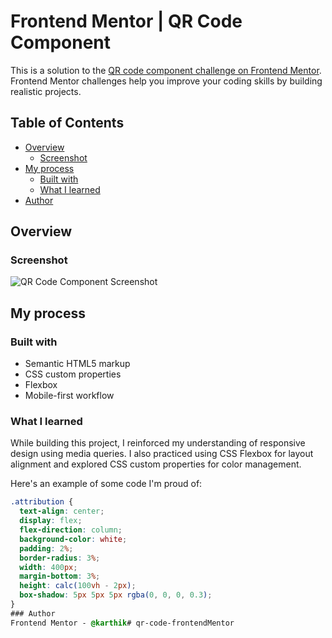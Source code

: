 # Frontend Mentor | QR Code Component

This is a solution to the [QR code component challenge on Frontend Mentor](https://www.frontendmentor.io/challenges/qr-code-component-iux_sIO_H). Frontend Mentor challenges help you improve your coding skills by building realistic projects.

## Table of Contents

- [Overview](#overview)
  - [Screenshot](#screenshot)
- [My process](#my-process)
  - [Built with](#built-with)
  - [What I learned](#what-i-learned)
- [Author](#author)

## Overview

### Screenshot

![QR Code Component Screenshot](./images/screenshot.png)


## My process

### Built with

- Semantic HTML5 markup
- CSS custom properties
- Flexbox
- Mobile-first workflow

### What I learned

While building this project, I reinforced my understanding of responsive design using media queries. I also practiced using CSS Flexbox for layout alignment and explored CSS custom properties for color management.

Here's an example of some code I'm proud of:

```css
.attribution {
  text-align: center;
  display: flex;
  flex-direction: column;
  background-color: white;
  padding: 2%;
  border-radius: 3%;
  width: 400px;
  margin-bottom: 3%;
  height: calc(100vh - 2px);
  box-shadow: 5px 5px 5px rgba(0, 0, 0, 0.3);
}
### Author
Frontend Mentor - @karthik#   q r - c o d e - f r o n t e n d M e n t o r  
 